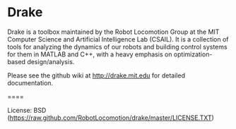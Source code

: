 # Drake

Drake is a toolbox maintained by the Robot Locomotion Group at the MIT Computer Science and Artificial Intelligence Lab (CSAIL). It is a collection of tools for analyzing the dynamics of our robots and building control systems for them in MATLAB and C++, with a heavy emphasis on optimization-based design/analysis.

Please see the github wiki at http://drake.mit.edu for detailed documentation.

====

License:      BSD  (https://raw.github.com/RobotLocomotion/drake/master/LICENSE.TXT)


